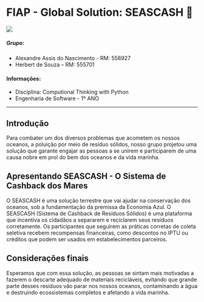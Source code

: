 # FIAP - Global Solution: SEASCASH 🌊  
![](https://i.postimg.cc/V683fCz6/imagem.png)

##### Grupo:  
- Alexandre Assis do Nascimento - RM: 558927
- Herbert de Souza – RM: 555701

#### Informações:  
- Disciplina: Computional Thinking with Python
- Engenharia de Software - 1º ANO

---

## Introdução  
Para combater um dos diversos problemas que acometem os nossos oceanos, a poluição por meio de resíduo sólidos, nosso grupo projetou uma solução que garante engajar as pessoas a se unirem e participarem de uma causa nobre em prol do bem dos oceanos e da vida marinha.  

## Apresentando SEASCASH - O Sistema de Cashback dos Mares  
O SEASCASH é uma solução terrestre que vai ajudar na conservação dos oceanos, sob a fundamentação da premissa da Economia Azul. O SEASCASH (Sistema de Cashback de Resíduos Sólidos) é uma plataforma que incentiva os cidadãos a separarem e reciclarem seus resíduos corretamente. Os participantes que seguirem as práticas corretas de coleta seletiva recebem recompensas financeiras, como descontos no IPTU ou créditos que podem ser usados em estabelecimentos parceiros.  



## Considerações finais  
Esperamos que com essa solução, as pessoas se sintam mais motivadas a fazerem o descarte adequado de materiais recicláveis, evitando que grande parte desses resíduos vão parar nos nossos oceanos, contaminando a água e destruindo ecossistemas completos e afetando a vida marinha.
